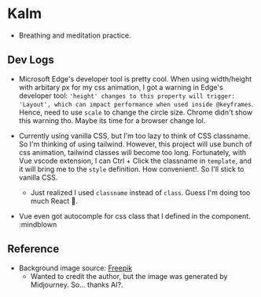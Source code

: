 # Kalm

- Breathing and meditation practice.

## Dev Logs

- Microsoft Edge's developer tool is pretty cool. When using width/height with arbitary px for my css animation, I got a warning in Edge's developer tool: `'height' changes to this property will trigger: 'Layout', which can impact performance when used inside @keyframes`. Hence, need to use `scale` to change the circle size. Chrome didn't show this warning tho. Maybe its time for a browser change lol.

- Currently using vanilla CSS, but I'm too lazy to think of CSS classname. So I'm thinking of using tailwind. However, this project will use bunch of css animation, tailwind classes will become too long. Fortunately, with Vue vscode extension, I can Ctrl + Click the classname in `template`, and it will bring me to the `style` definition. How convenient!. So I'll stick to vanilla CSS.
  - Just realized I used `classname` instead of `class`. Guess I'm doing too much React 🤣.

- Vue even got autocomple for css class that I defined in the component. :mindblown

## Reference
- Background image source: [Freepik](https://www.freepik.com/free-ai-image/ethereal-natural-environment_126077170.htm#fromView=search&page=1&position=15&uuid=7a35f597-7f66-4a07-adcd-d8a33e1a826c&query=Calm+Background)
  - Wanted to credit the author, but the image was generated by Midjourney. So... thanks AI?.